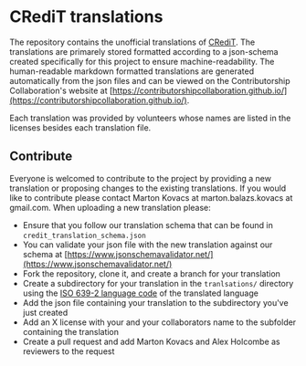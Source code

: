 # CRediT translations

The repository contains the unofficial translations of [CRediT](https://credit.niso.org/). The translations are primarely stored formatted according to a json-schema created specifically for this project to ensure machine-readability. The human-readable markdown formatted translations are generated automatically from the json files and can be viewed on the Contributorship Collaboration's website at [https://contributorshipcollaboration.github.io/](https://contributorshipcollaboration.github.io/).

Each translation was provided by volunteers whose names are listed in the licenses besides each translation file.

## Contribute

Everyone is welcomed to contribute to the project by providing a new translation or proposing changes to the existing translations. If you would like to contribute please contact Marton Kovacs at marton.balazs.kovacs at gmail.com. When uploading a new translation please:

* Ensure that you follow our translation schema that can be found in `credit_translation_schema.json`
* You can validate your json file with the new translation against our schema at [https://www.jsonschemavalidator.net/](https://www.jsonschemavalidator.net/)
* Fork the repository, clone it, and create a branch for your translation
* Create a subdirectory for your translation in the `tranlsations/` directory using the [ISO 639-2 language code](https://en.wikipedia.org/wiki/List_of_ISO_639_language_codes) of the translated language
* Add the json file containing your translation to the subdirectory you've just created
* Add an X license with your and your collaborators name to the subfolder containing the translation
* Create a pull request and add Marton Kovacs and Alex Holcombe as reviewers to the request
